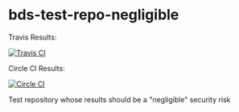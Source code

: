 # bds-test-repo-negligible

Travis Results:

[![Travis CI](https://img.shields.io/travis/DuckBuild/bds-test-repo-negligible.svg)](https://travis-ci.org/DuckBuild/bds-test-repo-negligible)

Circle CI Results:

[![Circle CI](https://img.shields.io/circleci/project/github/DuckBuild/bds-test-repo-negligible.svg)](https://circleci.com/gh/DuckBuild/bds-test-repo-negligible)

Test repository whose results should be a "negligible" security risk
